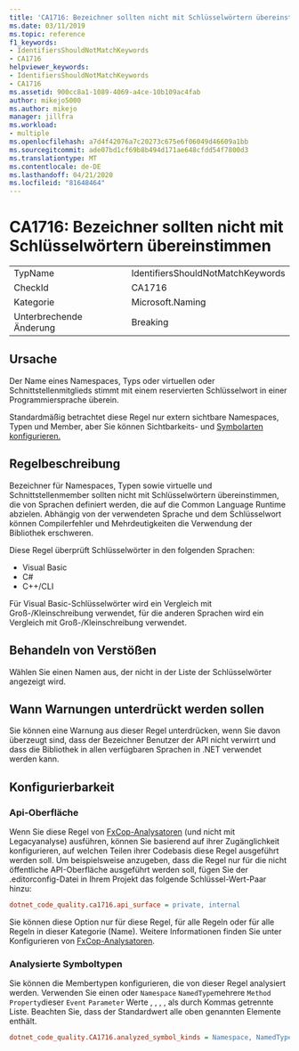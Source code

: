 ```yaml
---
title: 'CA1716: Bezeichner sollten nicht mit Schlüsselwörtern übereinstimmen'
ms.date: 03/11/2019
ms.topic: reference
f1_keywords:
- IdentifiersShouldNotMatchKeywords
- CA1716
helpviewer_keywords:
- IdentifiersShouldNotMatchKeywords
- CA1716
ms.assetid: 900cc8a1-1089-4069-a4ce-10b109ac4fab
author: mikejo5000
ms.author: mikejo
manager: jillfra
ms.workload:
- multiple
ms.openlocfilehash: a7d4f42076a7c20273c675e6f06049d46609a1bb
ms.sourcegitcommit: ade07bd1cf69b8b494d171ae648cfdd54f7800d3
ms.translationtype: MT
ms.contentlocale: de-DE
ms.lasthandoff: 04/21/2020
ms.locfileid: "81648464"
---
```

# <a name="ca1716-identifiers-should-not-match-keywords"></a>CA1716: Bezeichner sollten nicht mit Schlüsselwörtern übereinstimmen

|||
|-|-|
|TypName|IdentifiersShouldNotMatchKeywords|
|CheckId|CA1716|
|Kategorie|Microsoft.Naming|
|Unterbrechende Änderung|Breaking|

## <a name="cause"></a>Ursache

Der Name eines Namespaces, Typs oder virtuellen oder Schnittstellenmitglieds stimmt mit einem reservierten Schlüsselwort in einer Programmiersprache überein.

Standardmäßig betrachtet diese Regel nur extern sichtbare Namespaces, Typen und Member, aber Sie können Sichtbarkeits- und [Symbolarten](#analyzed-symbol-kinds) [konfigurieren.](#api-surface)

## <a name="rule-description"></a>Regelbeschreibung

Bezeichner für Namespaces, Typen sowie virtuelle und Schnittstellenmember sollten nicht mit Schlüsselwörtern übereinstimmen, die von Sprachen definiert werden, die auf die Common Language Runtime abzielen. Abhängig von der verwendeten Sprache und dem Schlüsselwort können Compilerfehler und Mehrdeutigkeiten die Verwendung der Bibliothek erschweren.

Diese Regel überprüft Schlüsselwörter in den folgenden Sprachen:

- Visual Basic
- C#
- C++/CLI

Für Visual Basic-Schlüsselwörter wird ein Vergleich mit Groß-/Kleinschreibung verwendet, für die anderen Sprachen wird ein Vergleich mit Groß-/Kleinschreibung verwendet.

## <a name="how-to-fix-violations"></a>Behandeln von Verstößen

Wählen Sie einen Namen aus, der nicht in der Liste der Schlüsselwörter angezeigt wird.

## <a name="when-to-suppress-warnings"></a>Wann Warnungen unterdrückt werden sollen

Sie können eine Warnung aus dieser Regel unterdrücken, wenn Sie davon überzeugt sind, dass der Bezeichner Benutzer der API nicht verwirrt und dass die Bibliothek in allen verfügbaren Sprachen in .NET verwendet werden kann.

## <a name="configurability"></a>Konfigurierbarkeit

### <a name="api-surface"></a>Api-Oberfläche

Wenn Sie diese Regel von [FxCop-Analysatoren](install-fxcop-analyzers.md) (und nicht mit Legacyanalyse) ausführen, können Sie basierend auf ihrer Zugänglichkeit konfigurieren, auf welchen Teilen ihrer Codebasis diese Regel ausgeführt werden soll. Um beispielsweise anzugeben, dass die Regel nur für die nicht öffentliche API-Oberfläche ausgeführt werden soll, fügen Sie der .editorconfig-Datei in Ihrem Projekt das folgende Schlüssel-Wert-Paar hinzu:

```ini
dotnet_code_quality.ca1716.api_surface = private, internal
```

Sie können diese Option nur für diese Regel, für alle Regeln oder für alle Regeln in dieser Kategorie (Name). Weitere Informationen finden Sie unter Konfigurieren von [FxCop-Analysatoren](configure-fxcop-analyzers.md).

### <a name="analyzed-symbol-kinds"></a>Analysierte Symboltypen

Sie können die Membertypen konfigurieren, die von dieser Regel analysiert werden. Verwenden Sie einen oder `Namespace` `NamedType`mehrere `Method` `Property`dieser `Event` `Parameter` Werte , , , , als durch Kommas getrennte Liste. Beachten Sie, dass der Standardwert alle oben genannten Elemente enthält.

```ini
dotnet_code_quality.CA1716.analyzed_symbol_kinds = Namespace, NamedType, Method, Property, Event
```
